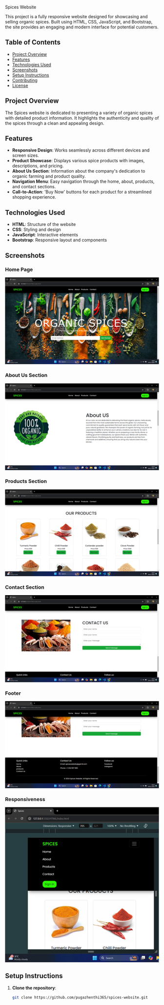 Spices Website

This project is a fully responsive website designed for showcasing and selling organic spices. Built using HTML, CSS, JavaScript, and Bootstrap, the site provides an engaging and modern interface for potential customers.

## Table of Contents

- [Project Overview](#project-overview)
- [Features](#features)
- [Technologies Used](#technologies-used)
- [Screenshots](#screenshots)
- [Setup Instructions](#setup-instructions)
- [Contributing](#contributing)
- [License](#license)

## Project Overview

The Spices website is dedicated to presenting a variety of organic spices with detailed product information. It highlights the authenticity and quality of the spices through a clean and appealing design.

## Features

- **Responsive Design**: Works seamlessly across different devices and screen sizes.
- **Product Showcase**: Displays various spice products with images, descriptions, and pricing.
- **About Us Section**: Information about the company's dedication to organic farming and product quality.
- **Navigation Menu**: Easy navigation through the home, about, products, and contact sections.
- **Call-to-Action**: 'Buy Now' buttons for each product for a streamlined shopping experience.

## Technologies Used

- **HTML**: Structure of the website
- **CSS**: Styling and design
- **JavaScript**: Interactive elements
- **Bootstrap**: Responsive layout and components

## Screenshots

### Home Page
![Home Page](https://github.com/pugazhenthi365/spices-website/blob/c5d087f7d71a07efb204e21d72b7d63883761323/Screenshot%202024-11-09%20180947.png
)

### About Us Section
![About Us](https://github.com/pugazhenthi365/spices-website/blob/c5d087f7d71a07efb204e21d72b7d63883761323/Screenshot%202024-11-09%20181022.png)

### Products Section
![Products](https://github.com/pugazhenthi365/spices-website/blob/c5d087f7d71a07efb204e21d72b7d63883761323/Screenshot%202024-11-09%20181036.png)

### Contact Section
![Contact](https://github.com/pugazhenthi365/spices-website/blob/c5d087f7d71a07efb204e21d72b7d63883761323/Screenshot%202024-11-09%20181049.png
)

### Footer
![Footer](https://github.com/pugazhenthi365/spices-website/blob/c5d087f7d71a07efb204e21d72b7d63883761323/Screenshot%202024-11-09%20181057.png)

### Responsiveness
![Responsiveness](https://github.com/pugazhenthi365/spices-website/blob/2a944523857ededd9e3374917f2cd634a5095d36/Screenshot%202024-11-09%20181131.png)


## Setup Instructions

1. **Clone the repository**:
   ```bash
   git clone https://github.com/pugazhenthi365/spices-website.git
